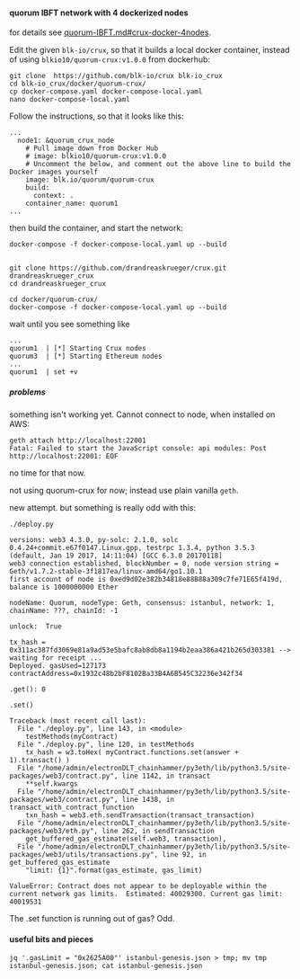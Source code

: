 

#### quorum IBFT network with 4 dockerized nodes
for details see [quorum-IBFT.md#crux-docker-4nodes](https://gitlab.com/electronDLT/chainhammer/blob/db3ae5da577d9b9d44c2879434993f3e0d44899f/quorum-IBFT.md#crux-docker-4nodes).

Edit the given `blk-io/crux`, so that it builds a local docker container, instead of using `blkio10/quorum-crux:v1.0.0` from dockerhub:
```
git clone  https://github.com/blk-io/crux blk-io_crux
cd blk-io_crux/docker/quorum-crux/
cp docker-compose.yaml docker-compose-local.yaml
nano docker-compose-local.yaml 
```
Follow the instructions, so that it looks like this:

```
...
  node1: &quorum_crux_node
    # Pull image down from Docker Hub
    # image: blkio10/quorum-crux:v1.0.0
    # Uncomment the below, and comment out the above line to build the Docker images yourself
    image: blk.io/quorum/quorum-crux
    build:
      context: .
    container_name: quorum1
...
```

then build the container, and start the network:
```
docker-compose -f docker-compose-local.yaml up --build
```





```

git clone https://github.com/drandreaskrueger/crux.git drandreaskrueger_crux
cd drandreaskrueger_crux

cd docker/quorum-crux/
docker-compose -f docker-compose-local.yaml up --build
```
wait until you see something like

```
...
quorum1  | [*] Starting Crux nodes
quorum3  | [*] Starting Ethereum nodes
...
quorum1  | set +v
```

##### problems
something isn't working yet. Cannot connect to node, when installed on AWS:

```
geth attach http://localhost:22001
Fatal: Failed to start the JavaScript console: api modules: Post http://localhost:22001: EOF
```

no time for that now. 

not using quorum-crux for now; instead use plain vanilla `geth`.

new attempt. but something is really odd with this:

```
./deploy.py 

versions: web3 4.3.0, py-solc: 2.1.0, solc 0.4.24+commit.e67f0147.Linux.gpp, testrpc 1.3.4, python 3.5.3 (default, Jan 19 2017, 14:11:04) [GCC 6.3.0 20170118]
web3 connection established, blockNumber = 0, node version string =  Geth/v1.7.2-stable-3f1817ea/linux-amd64/go1.10.1
first account of node is 0xed9d02e382b34818e88B88a309c7fe71E65f419d, balance is 1000000000 Ether

nodeName: Quorum, nodeType: Geth, consensus: istanbul, network: 1, chainName: ???, chainId: -1

unlock:  True

tx_hash =  0x311ac387fd3069e81a9ad53e5bafc8ab8db8a1194b2eaa386a421b265d303381 --> waiting for receipt ...
Deployed. gasUsed=127173 contractAddress=0x1932c48b2bF8102Ba33B4A6B545C32236e342f34

.get(): 0

.set()

Traceback (most recent call last):
  File "./deploy.py", line 143, in <module>
    testMethods(myContract)
  File "./deploy.py", line 120, in testMethods
    tx_hash = w3.toHex( myContract.functions.set(answer + 1).transact() )
  File "/home/admin/electronDLT_chainhammer/py3eth/lib/python3.5/site-packages/web3/contract.py", line 1142, in transact
    **self.kwargs
  File "/home/admin/electronDLT_chainhammer/py3eth/lib/python3.5/site-packages/web3/contract.py", line 1438, in transact_with_contract_function
    txn_hash = web3.eth.sendTransaction(transact_transaction)
  File "/home/admin/electronDLT_chainhammer/py3eth/lib/python3.5/site-packages/web3/eth.py", line 262, in sendTransaction
    get_buffered_gas_estimate(self.web3, transaction),
  File "/home/admin/electronDLT_chainhammer/py3eth/lib/python3.5/site-packages/web3/utils/transactions.py", line 92, in get_buffered_gas_estimate
    "limit: {1}".format(gas_estimate, gas_limit)
    
ValueError: Contract does not appear to be deployable within the current network gas limits.  Estimated: 40029300. Current gas limit: 40019531
```

The .set function is running out of gas? Odd.

#### useful bits and pieces

```
jq '.gasLimit = "0x2625A00"' istanbul-genesis.json > tmp; mv tmp istanbul-genesis.json; cat istanbul-genesis.json
```